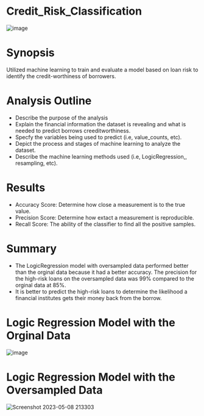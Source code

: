 # Credit_Risk_Classification
![image](https://github.com/diego-lazaro/credit_risk_classification/assets/115186079/8b42b0a3-4a55-48fa-977a-54797cfedee1)


# Synopsis
Utilized machine learning to train and evaluate a model based on loan risk to identify the credit-worthiness of borrowers. 


# Analysis Outline
* Describe the purpose of the analysis
* Explain the financial information the dataset is revealing and what is needed to predict borrows creeditworthiness.
* Specfy the variables being used to predict (i.e, value_counts, etc).
* Depict the process and stages of machine learning to analyze the dataset.
* Describe the machine learning methods used (i.e, LogicRegression,, resampling, etc).
 
 
 # Results
 * Accuracy Score: Determine how close a measurement is to the true value.
 * Precision Score: Determine how extact a measurement is reproducible.
 * Recall Score: The ability of the classifier to find all the positive samples.
 
 # Summary
* The LogicRegression model with oversampled data performed better than the orginal data because it had a better accuracy. The precision for the high-risk loans on the oversampled data was 99% compared to the orginal data at 85%.
* It is better to predict the high-risk loans to determine the likelihood a financial institutes gets their money back from the borrow.
 
# Logic Regression Model with the Orginal Data

![image](https://user-images.githubusercontent.com/115186079/236994584-95c28582-7b4e-499f-8e79-2667ad625562.png)

# Logic Regression Model with the Oversampled Data

![Screenshot 2023-05-08 213303](https://github.com/diego-lazaro/credit_risk_classification/assets/115186079/3f3d54b9-678c-4f41-b2e0-30f67b3d6b94)



